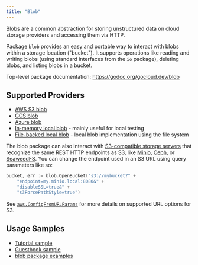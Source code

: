 ```yaml
---
title: "Blob"
---
```


Blobs are a common abstraction for storing unstructured data on cloud storage
providers and accessing them via HTTP.

Package `blob` provides an easy and portable way to interact with blobs within a
storage location ("bucket"). It supports operations like reading and writing
blobs (using standard interfaces from the `io` package), deleting blobs, and
listing blobs in a bucket.

Top-level package documentation: https://godoc.org/gocloud.dev/blob

## Supported Providers

* [AWS S3 blob](https://godoc.org/gocloud.dev/blob/s3blob)
* [GCS blob](https://godoc.org/gocloud.dev/blob/gcsblob)
* [Azure blob](https://godoc.org/gocloud.dev/blob/azureblob)
* [In-memory local blob](https://godoc.org/gocloud.dev/blob/memblob) - mainly
  useful for local testing
* [File-backed local blob](https://godoc.org/gocloud.dev/blob/fileblob) - local
  blob implementation using the file system

The blob package can also interact with [S3-compatible storage servers][] that recognize the same REST
HTTP endpoints as S3, like [Minio][], [Ceph][], or [SeaweedFS][]. You can
change the endpoint used in an S3 URL using query parameters like so:

```go
bucket, err := blob.OpenBucket("s3://mybucket?" +
    "endpoint=my.minio.local:8080&" +
    "disableSSL=true&" +
    "s3ForcePathStyle=true")
```

See [`aws.ConfigFromURLParams`][] for more details on supported URL options for S3.

[`aws.ConfigFromURLParams`]: https://godoc.org/gocloud.dev/aws#ConfigFromURLParams
[Ceph]: https://ceph.com/
[Minio]: https://www.minio.io/
[SeaweedFS]: https://github.com/chrislusf/seaweedfs
[S3-compatible storage servers]: https://en.wikipedia.org/wiki/Amazon_S3#S3_API_and_competing_services

## Usage Samples

* [Tutorial
  sample](https://github.com/google/go-cloud/tree/master/samples/tutorial)
* [Guestbook
  sample](https://github.com/google/go-cloud/tree/master/samples/guestbook)
* [blob package examples](https://godoc.org/gocloud.dev/blob#pkg-examples)

